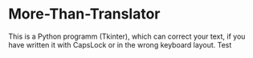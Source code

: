 # More-Than-Translator
This is a Python programm (Tkinter), which can correct your text, if you have written it with CapsLock or in the wrong keyboard layout.
Test
